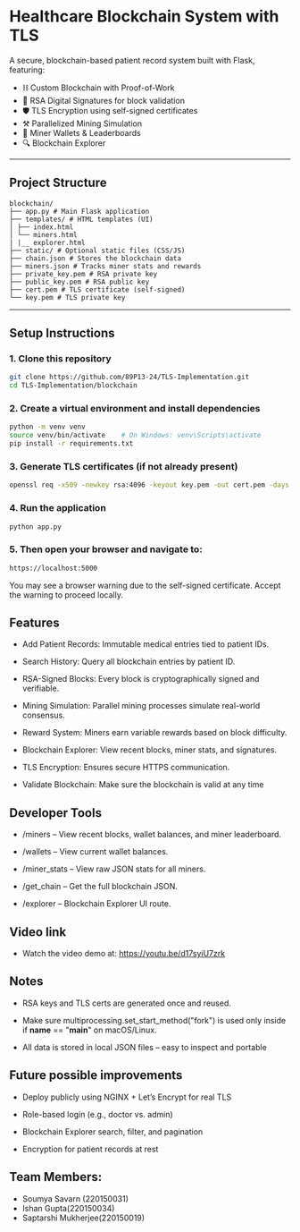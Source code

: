 # Healthcare Blockchain System with TLS

A secure, blockchain-based patient record system built with Flask, featuring:

- ⛓️ Custom Blockchain with Proof-of-Work
- 🔐 RSA Digital Signatures for block validation
- 🛡️ TLS Encryption using self-signed certificates
- ⚒️ Parallelized Mining Simulation
- 🧮 Miner Wallets & Leaderboards
- 🔍 Blockchain Explorer

---

## Project Structure
```
blockchain/
├── app.py # Main Flask application
├── templates/ # HTML templates (UI)
│ ├── index.html
│ └── miners.html
| |__ explorer.html
├── static/ # Optional static files (CSS/JS)
├── chain.json # Stores the blockchain data
├── miners.json # Tracks miner stats and rewards
├── private_key.pem # RSA private key
├── public_key.pem # RSA public key
├── cert.pem # TLS certificate (self-signed)
└── key.pem # TLS private key
```

---

## Setup Instructions

### 1. Clone this repository

```bash
git clone https://github.com/89P13-24/TLS-Implementation.git
cd TLS-Implementation/blockchain
```

### 2. Create a virtual environment and install dependencies
```bash
python -m venv venv
source venv/bin/activate    # On Windows: venv\Scripts\activate
pip install -r requirements.txt
```

### 3. Generate TLS certificates (if not already present)
```bash
openssl req -x509 -newkey rsa:4096 -keyout key.pem -out cert.pem -days 365 -nodes
```

### 4. Run the application
```bash
python app.py
```
### 5. Then open your browser and navigate to:

```bash
https://localhost:5000
```

 You may see a browser warning due to the self-signed certificate. Accept the warning to proceed locally.

## Features
- Add Patient Records: Immutable medical entries tied to patient IDs.

- Search History: Query all blockchain entries by patient ID.

- RSA-Signed Blocks: Every block is cryptographically signed and verifiable.

- Mining Simulation: Parallel mining processes simulate real-world consensus.

- Reward System: Miners earn variable rewards based on block difficulty.

- Blockchain Explorer: View recent blocks, miner stats, and signatures.

- TLS Encryption: Ensures secure HTTPS communication.

- Validate Blockchain: Make sure the blockchain is valid at any time
  
## Developer Tools

- /miners – View recent blocks, wallet balances, and miner leaderboard.

- /wallets – View current wallet balances.

- /miner_stats – View raw JSON stats for all miners.

- /get_chain – Get the full blockchain JSON.

- /explorer – Blockchain Explorer UI route.

## Video link

- Watch the video demo at: https://youtu.be/d17syiU7zrk

##  Notes
- RSA keys and TLS certs are generated once and reused.

- Make sure multiprocessing.set_start_method("fork") is used only inside if __name__ == "__main__" on macOS/Linux.

- All data is stored in local JSON files – easy to inspect and portable

## Future possible improvements

- Deploy publicly using NGINX + Let’s Encrypt for real TLS

- Role-based login (e.g., doctor vs. admin)

- Blockchain Explorer search, filter, and pagination

- Encryption for patient records at rest

## Team Members:

- Soumya Savarn (220150031)
- Ishan Gupta(220150034)
- Saptarshi Mukherjee(220150019)






